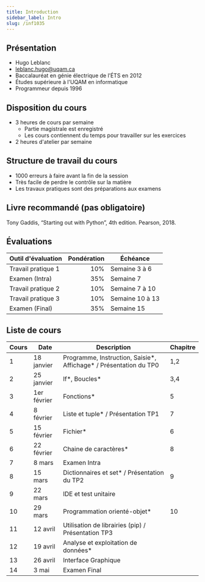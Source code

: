 ```yaml
---
title: Introduction
sidebar_label: Intro
slug: /inf1035
---
```


## Présentation 
- Hugo Leblanc
- leblanc.hugo@uqam.ca
- Baccalauréat en génie électrique de l’ÉTS en 2012
- Études supérieure à l'UQAM en informatique
- Programmeur depuis 1996

## Disposition du cours
* 3 heures de cours par semaine
  * Partie magistrale est enregistré
  * Les cours contiennent du temps pour travailler sur les exercices
* 2 heures d'atelier par semaine

## Structure de travail du cours
- 1000 erreurs à faire avant la fin de la session
- Très facile de perdre le contrôle sur la matière
- Les travaux pratiques sont des préparations aux examens

## Livre recommandé (pas obligatoire)
Tony Gaddis, “Starting out with Python”, 4th edition. Pearson, 2018.

## Évaluations

Outil d'évaluation | Pondération | Échéance
------------------ | ----------: | --------
Travail pratique 1 |         10% | Semaine 3 à 6
Examen (Intra)     |         35% | Semaine 7
Travail pratique 2 |         10% | Semaine 7 à 10
Travail pratique 3 |         10% | Semaine 10 à 13
Examen (Final)     |         35% | Semaine 15

## Liste de cours

| Cours | Date        | Description                                                         | Chapitre |
|-------|-------------|---------------------------------------------------------------------|----------|
| 1     | 18 janvier  | Programme, Instruction, Saisie\*, Affichage\* / Présentation du TP0 | 1,2      |
| 2     | 25 janvier  | If\*, Boucles\*                                                     | 3,4      |
| 3     | 1er février | Fonctions*                                                          | 5        |
| 4     | 8 février   | Liste et tuple* / Présentation TP1                                  | 7        |
| 5     | 15 février  | Fichier*                                                            | 6        |
| 6     | 22 février  | Chaine de caractères*                                               | 8        |
| 7     | 8 mars      | Examen Intra                                                        |          |
| 8     | 15 mars     | Dictionnaires et set* / Présentation du TP2                         | 9        |
| 9     | 22 mars     | IDE et test unitaire                                                |          |
| 10    | 29 mars     | Programmation orienté-objet*                                        | 10       |
| 11    | 12 avril    | Utilisation de librairies (pip) / Présentation TP3                  |          |
| 12    | 19 avril    | Analyse et exploitation de données*                                 |          |
| 13    | 26 avril    | Interface Graphique                                                 |          |
| 14    | 3 mai       | Examen Final                                                        |          |
